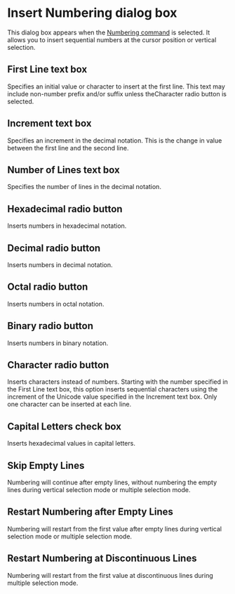 # Insert Numbering dialog box

This dialog box appears when the [Numbering command](../../cmd/edit/numbering) is selected. It allows you to insert sequential numbers at the cursor position or vertical selection.

## First Line text box

Specifies an initial value or character to insert at the first line. This text may include non-number prefix and/or suffix unless theCharacter radio button is selected.

## Increment text box

Specifies an increment in the decimal notation. This is the change in value between the first line and the second line.

## Number of Lines text box

Specifies the number of lines in the decimal notation.

## Hexadecimal radio button

Inserts numbers in hexadecimal notation.

## Decimal radio button

Inserts numbers in decimal notation.

## Octal radio button

Inserts numbers in octal notation.

## Binary radio button

Inserts numbers in binary notation.

## Character radio button

Inserts characters instead of numbers. Starting with the number specified in
the First Line text box, this option inserts sequential characters using the
increment of the Unicode value specified in the Increment text box. Only one
character can be inserted at each line.

## Capital Letters check box

Inserts hexadecimal values in capital letters.

## Skip Empty Lines

Numbering will continue after empty lines, without numbering the empty lines during vertical selection mode or multiple selection mode.

## Restart Numbering after Empty Lines

Numbering will restart from the first value after empty lines during vertical selection mode or multiple selection mode.

## Restart Numbering at Discontinuous Lines

Numbering will restart from the first value at discontinuous lines during multiple selection mode.

